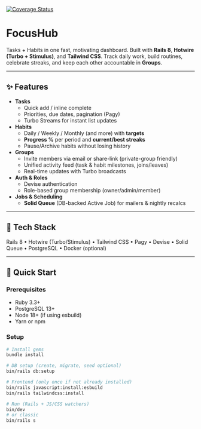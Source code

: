 [![Coverage Status](https://coveralls.io/repos/github/Seunadex/focushub/badge.svg?branch=main&refresh=1)](https://coveralls.io/github/Seunadex/focushub?branch=main)
# FocusHub

Tasks + Habits in one fast, motivating dashboard. Built with **Rails 8**, **Hotwire (Turbo + Stimulus)**, and **Tailwind CSS**. Track daily work, build routines, celebrate streaks, and keep each other accountable in **Groups**.

---

## ✨ Features

- **Tasks**
  - Quick add / inline complete
  - Priorities, due dates, pagination (Pagy)
  - Turbo Streams for instant list updates
- **Habits**
  - Daily / Weekly / Monthly (and more) with **targets**
  - **Progress %** per period and **current/best streaks**
  - Pause/Archive habits without losing history
- **Groups**
  - Invite members via email or share-link (private-group friendly)
  - Unified activity feed (task & habit milestones, joins/leaves)
  - Real-time updates with Turbo broadcasts
- **Auth & Roles**
  - Devise authentication
  - Role-based group membership (owner/admin/member)
- **Jobs & Scheduling**
  - **Solid Queue** (DB-backed Active Job) for mailers & nightly recalcs

---

## 🧱 Tech Stack

Rails 8 • Hotwire (Turbo/Stimulus) • Tailwind CSS • Pagy • Devise • Solid Queue • PostgreSQL • Docker (optional)

---

## 🚀 Quick Start

### Prerequisites
- Ruby 3.3+
- PostgreSQL 13+
- Node 18+ (if using esbuild)
- Yarn or npm

### Setup

```bash
# Install gems
bundle install

# DB setup (create, migrate, seed optional)
bin/rails db:setup

# Frontend (only once if not already installed)
bin/rails javascript:install:esbuild
bin/rails tailwindcss:install

# Run (Rails + JS/CSS watchers)
bin/dev
# or classic
bin/rails s